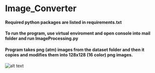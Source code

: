 # Image_Converter

#### Required python packages are listed in requirements.txt

#### To run the program, use virtual enviroment and open console into mail folder and run ImageProcessing.py

#### Program takes png (atm) images from the dataset folder and then it copies and modifies them into 128x128 (16 color) png images.

![alt text](https://github.com/jjpaa/Image_converter/logo.png)